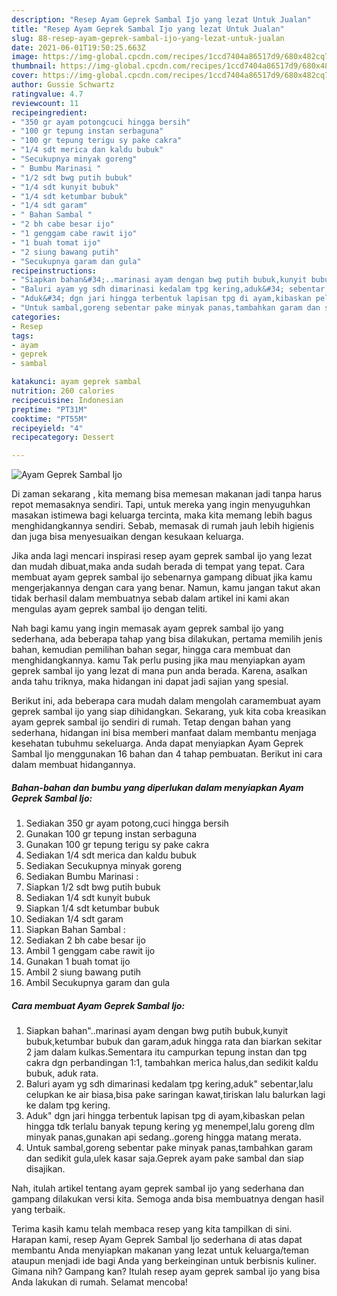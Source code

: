 ```yaml
---
description: "Resep Ayam Geprek Sambal Ijo yang lezat Untuk Jualan"
title: "Resep Ayam Geprek Sambal Ijo yang lezat Untuk Jualan"
slug: 88-resep-ayam-geprek-sambal-ijo-yang-lezat-untuk-jualan
date: 2021-06-01T19:50:25.663Z
image: https://img-global.cpcdn.com/recipes/1ccd7404a86517d9/680x482cq70/ayam-geprek-sambal-ijo-foto-resep-utama.jpg
thumbnail: https://img-global.cpcdn.com/recipes/1ccd7404a86517d9/680x482cq70/ayam-geprek-sambal-ijo-foto-resep-utama.jpg
cover: https://img-global.cpcdn.com/recipes/1ccd7404a86517d9/680x482cq70/ayam-geprek-sambal-ijo-foto-resep-utama.jpg
author: Gussie Schwartz
ratingvalue: 4.7
reviewcount: 11
recipeingredient:
- "350 gr ayam potongcuci hingga bersih"
- "100 gr tepung instan serbaguna"
- "100 gr tepung terigu sy pake cakra"
- "1/4 sdt merica dan kaldu bubuk"
- "Secukupnya minyak goreng"
- " Bumbu Marinasi "
- "1/2 sdt bwg putih bubuk"
- "1/4 sdt kunyit bubuk"
- "1/4 sdt ketumbar bubuk"
- "1/4 sdt garam"
- " Bahan Sambal "
- "2 bh cabe besar ijo"
- "1 genggam cabe rawit ijo"
- "1 buah tomat ijo"
- "2 siung bawang putih"
- "Secukupnya garam dan gula"
recipeinstructions:
- "Siapkan bahan&#34;..marinasi ayam dengan bwg putih bubuk,kunyit bubuk,ketumbar bubuk dan garam,aduk hingga rata dan biarkan sekitar 2 jam dalam kulkas.Sementara itu campurkan tepung instan dan tpg cakra dgn perbandingan 1:1, tambahkan merica halus,dan sedikit kaldu bubuk, aduk rata."
- "Baluri ayam yg sdh dimarinasi kedalam tpg kering,aduk&#34; sebentar,lalu celupkan ke air biasa,bisa pake saringan kawat,tiriskan lalu balurkan lagi ke dalam tpg kering."
- "Aduk&#34; dgn jari hingga terbentuk lapisan tpg di ayam,kibaskan pelan hingga tdk terlalu banyak tepung kering yg menempel,lalu goreng dlm minyak panas,gunakan api sedang..goreng hingga matang merata."
- "Untuk sambal,goreng sebentar pake minyak panas,tambahkan garam dan sedikit gula,ulek kasar saja.Geprek ayam pake sambal dan siap disajikan."
categories:
- Resep
tags:
- ayam
- geprek
- sambal

katakunci: ayam geprek sambal 
nutrition: 260 calories
recipecuisine: Indonesian
preptime: "PT31M"
cooktime: "PT55M"
recipeyield: "4"
recipecategory: Dessert

---
```



![Ayam Geprek Sambal Ijo](https://img-global.cpcdn.com/recipes/1ccd7404a86517d9/680x482cq70/ayam-geprek-sambal-ijo-foto-resep-utama.jpg)

Di zaman  sekarang , kita memang bisa memesan makanan jadi tanpa harus repot memasaknya sendiri. Tapi, untuk mereka yang ingin menyuguhkan masakan istimewa bagi keluarga tercinta, maka kita memang lebih bagus menghidangkannya sendiri. Sebab, memasak di rumah jauh lebih higienis dan juga bisa menyesuaikan dengan kesukaan keluarga.

Jika anda lagi mencari inspirasi resep ayam geprek sambal ijo yang lezat dan mudah dibuat,maka anda sudah berada di tempat yang tepat. Cara membuat ayam geprek sambal ijo  sebenarnya gampang dibuat jika kamu mengerjakannya dengan cara yang benar. Namun, kamu jangan takut akan tidak berhasil dalam membuatnya 
sebab dalam artikel ini kami akan mengulas ayam geprek sambal ijo dengan teliti.  



Nah bagi kamu yang ingin memasak ayam geprek sambal ijo yang sederhana, ada beberapa tahap yang bisa dilakukan, pertama memilih jenis bahan, kemudian pemilihan bahan segar, hingga cara membuat dan menghidangkannya. kamu Tak perlu pusing jika mau menyiapkan ayam geprek sambal ijo yang lezat di mana pun anda berada. Karena, asalkan anda  tahu triknya, maka hidangan ini dapat jadi sajian yang spesial.

Berikut ini, ada beberapa cara mudah dalam mengolah caramembuat ayam geprek sambal ijo yang siap dihidangkan. Sekarang, yuk kita coba kreasikan ayam geprek sambal ijo sendiri di rumah. Tetap dengan bahan yang sederhana, hidangan ini bisa memberi manfaat dalam membantu menjaga kesehatan tubuhmu sekeluarga. Anda dapat menyiapkan Ayam Geprek Sambal Ijo menggunakan 16 bahan dan 4 tahap pembuatan. Berikut ini cara dalam membuat hidangannya.

<!--inarticleads1-->

##### Bahan-bahan dan bumbu yang diperlukan dalam menyiapkan Ayam Geprek Sambal Ijo:

1. Sediakan 350 gr ayam potong,cuci hingga bersih
1. Gunakan 100 gr tepung instan serbaguna
1. Gunakan 100 gr tepung terigu sy pake cakra
1. Sediakan 1/4 sdt merica dan kaldu bubuk
1. Sediakan Secukupnya minyak goreng
1. Sediakan  Bumbu Marinasi :
1. Siapkan 1/2 sdt bwg putih bubuk
1. Sediakan 1/4 sdt kunyit bubuk
1. Siapkan 1/4 sdt ketumbar bubuk
1. Sediakan 1/4 sdt garam
1. Siapkan  Bahan Sambal :
1. Sediakan 2 bh cabe besar ijo
1. Ambil 1 genggam cabe rawit ijo
1. Gunakan 1 buah tomat ijo
1. Ambil 2 siung bawang putih
1. Ambil Secukupnya garam dan gula




<!--inarticleads2-->

##### Cara membuat Ayam Geprek Sambal Ijo:

1. Siapkan bahan&#34;..marinasi ayam dengan bwg putih bubuk,kunyit bubuk,ketumbar bubuk dan garam,aduk hingga rata dan biarkan sekitar 2 jam dalam kulkas.Sementara itu campurkan tepung instan dan tpg cakra dgn perbandingan 1:1, tambahkan merica halus,dan sedikit kaldu bubuk, aduk rata.
1. Baluri ayam yg sdh dimarinasi kedalam tpg kering,aduk&#34; sebentar,lalu celupkan ke air biasa,bisa pake saringan kawat,tiriskan lalu balurkan lagi ke dalam tpg kering.
1. Aduk&#34; dgn jari hingga terbentuk lapisan tpg di ayam,kibaskan pelan hingga tdk terlalu banyak tepung kering yg menempel,lalu goreng dlm minyak panas,gunakan api sedang..goreng hingga matang merata.
1. Untuk sambal,goreng sebentar pake minyak panas,tambahkan garam dan sedikit gula,ulek kasar saja.Geprek ayam pake sambal dan siap disajikan.




Nah, itulah artikel tentang  ayam geprek sambal ijo  yang sederhana dan gampang dilakukan versi kita. Semoga anda bisa membuatnya dengan hasil yang terbaik. 

Terima kasih kamu telah membaca resep yang kita tampilkan di sini. Harapan kami, resep  Ayam Geprek Sambal Ijo sederhana di atas dapat membantu Anda menyiapkan makanan yang lezat untuk keluarga/teman ataupun menjadi ide bagi Anda yang berkeinginan untuk berbisnis kuliner. Gimana nih? Gampang kan? Itulah resep ayam geprek sambal ijo yang bisa Anda lakukan di rumah. Selamat mencoba!

